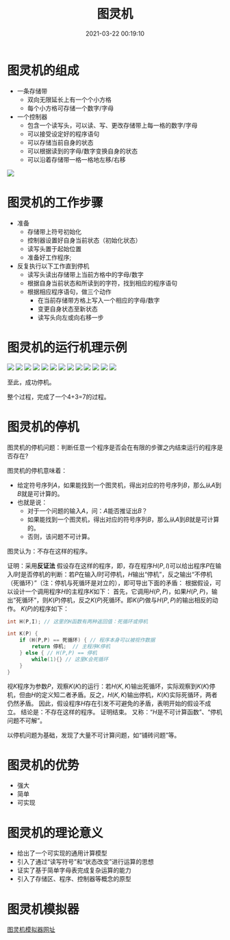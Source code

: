 ﻿---
title: 图灵机
date: 2021-03-22 00:19:10
summary: 本文分享图灵机的概念和原理。
tags:
- 图灵机
- 计算理论
categories:
- 计算机科学基础
---

# 图灵机的组成
- 一条存储带
  - 双向无限延长上有一个个小方格
  - 每个小方格可存储一个数字/字母
- 一个控制器
  - 包含一个读写头，可以读、写、更改存储带上每一格的数字/字母
  - 可以接受设定好的程序语句
  - 可以存储当前自身的状态
  - 可以根据读到的字母/数字变换自身的状态
  - 可以沿着存储带一格一格地左移/右移

![](../../images/计算机科学基础/图灵机/1.png)

# 图灵机的工作步骤
- 准备
  - 存储带上符号初始化
  - 控制器设置好自身当前状态（初始化状态）
  - 读写头置于起始位置
  - 准备好工作程序;
- 反复执行以下工作直到停机
  - 读写头读出存储带上当前方格中的字母/数字
  - 根据自身当前状态和所读到的字符，找到相应的程序语句
  - 根据相应程序语句，做三个动作
    - 在当前存储带方格上写入一个相应的字母/数字
    - 变更自身状态至新状态
    - 读写头向左或向右移一步


# 图灵机的运行机理示例

![](../../images/计算机科学基础/图灵机/2.png)
![](../../images/计算机科学基础/图灵机/3.png)
![](../../images/计算机科学基础/图灵机/4.png)
![](../../images/计算机科学基础/图灵机/5.png)
![](../../images/计算机科学基础/图灵机/6.png)
![](../../images/计算机科学基础/图灵机/7.png)
![](../../images/计算机科学基础/图灵机/8.png)
![](../../images/计算机科学基础/图灵机/9.png)
![](../../images/计算机科学基础/图灵机/10.png)
![](../../images/计算机科学基础/图灵机/11.png)
![](../../images/计算机科学基础/图灵机/12.png)
![](../../images/计算机科学基础/图灵机/13.png)
![](../../images/计算机科学基础/图灵机/14.png)

至此，成功停机。

整个过程，完成了一个4+3=7的过程。

# 图灵机的停机

图灵机的停机问题：判断任意一个程序是否会在有限的步骤之内结束运行的程序是否存在?

图灵机的停机意味着：
- 给定符号序列$A$，如果能找到一个图灵机，得出对应的符号序列$B$，那么从$A$到$B$就是可计算的。
- 也就是说：
  - 对于一个问题的输入$A$，问：$A$能否推证出$B$？
  - 如果能找到一个图灵机，得出对应的符号序列$B$，那么从$A$到$B$就是可计算的。
  - 否则，该问题不可计算。

图灵认为：不存在这样的程序。

证明：采用**反证法**
假设存在这样的程序，即，存在程序$H(P,I)$可以给出程序$P$在输入$I$时是否停机的判断：若$P$在输入$I$时可停机，$H$输出“停机”，反之输出“不停机（死循环）”（注：停机与死循环是对立的），即可导出下面的矛盾：
根据假设，可以设计一个调用程序$H$的主程序$K$如下：
首先，它调用$H(P,P)$，如果$H(P,P)$，输出“死循环”，则$K(P)$停机，反之$K(P)$死循环。即$K(P)$做与$H(P,P)$的输出相反的动作。
$K(P)$的程序如下：
```c
int H(P,I); // 这里的H函数有两种返回值：死循环或停机

int K(P) {
    if (H(P,P) == 死循环) { // 程序本身可以被视作数据
        return 停机;  // 主程序K停机
    } else { // H(P,P) == 停机
        while(1){} // 这里K会死循环
    }
}
```
视$K$程序为参数$P$，观察$K(K)$的运行：若$H(K , K)$输出死循环，实际观察到$K(K)$停机，但由$H$的定义知二者矛盾。反之，$H(K, K)$输出停机，$K(K)$实际死循环，两者仍然矛盾。
因此，假设程序$H$存在引发不可避免的矛盾，表明开始的假设不成立。
结论是：不存在这样的程序。
证明结束。
又称：“$H$是不可计算函数”、“停机问题不可解”。

以停机问题为基础，发现了大量不可计算问题，如“铺砖问题”等。

# 图灵机的优势

- 强大
- 简单
- 可实现

# 图灵机的理论意义

- 给出了一个可实现的通用计算模型
- 引入了通过“读写符号”和“状态改变”进行运算的思想
- 证实了基于简单字母表完成复杂运算的能力
- 引入了存储区、程序、控制器等概念的原型

# 图灵机模拟器

[图灵机模拟器网址](http://morphett.info/turing/turing.html)


